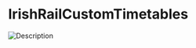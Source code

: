 # IrishRailCustomTimetables

![Description](/relative/path/to/CustomScreenshot.jpg?raw=true "Screenshot")
